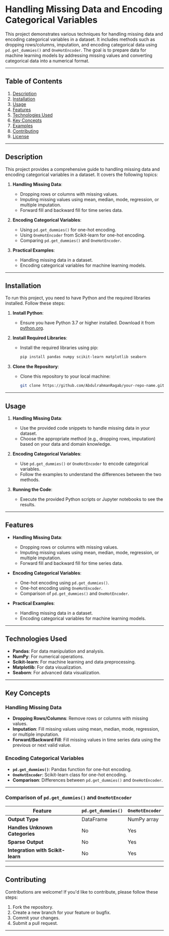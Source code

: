 # Handling Missing Data and Encoding Categorical Variables

This project demonstrates various techniques for handling missing data and encoding categorical variables in a dataset. It includes methods such as dropping rows/columns, imputation, and encoding categorical data using `pd.get_dummies()` and `OneHotEncoder`. The goal is to prepare data for machine learning models by addressing missing values and converting categorical data into a numerical format.

---

## Table of Contents
1. [Description](#description)
2. [Installation](#installation)
3. [Usage](#usage)
4. [Features](#features)
5. [Technologies Used](#technologies-used)
6. [Key Concepts](#key-concepts)
7. [Examples](#examples)
8. [Contributing](#contributing)
9. [License](#license)

---

## Description

This project provides a comprehensive guide to handling missing data and encoding categorical variables in a dataset. It covers the following topics:

1. **Handling Missing Data**:
   - Dropping rows or columns with missing values.
   - Imputing missing values using mean, median, mode, regression, or multiple imputation.
   - Forward fill and backward fill for time series data.

2. **Encoding Categorical Variables**:
   - Using `pd.get_dummies()` for one-hot encoding.
   - Using `OneHotEncoder` from Scikit-learn for one-hot encoding.
   - Comparing `pd.get_dummies()` and `OneHotEncoder`.

3. **Practical Examples**:
   - Handling missing data in a dataset.
   - Encoding categorical variables for machine learning models.

---

## Installation

To run this project, you need to have Python and the required libraries installed. Follow these steps:

1. **Install Python**:
   - Ensure you have Python 3.7 or higher installed. Download it from [python.org](https://www.python.org/).

2. **Install Required Libraries**:
   - Install the required libraries using pip:
     ```bash
     pip install pandas numpy scikit-learn matplotlib seaborn
     ```

3. **Clone the Repository**:
   - Clone this repository to your local machine:
     ```bash
     git clone https://github.com/AbdulrahmanRagab/your-repo-name.git
     ```

---

## Usage

1. **Handling Missing Data**:
   - Use the provided code snippets to handle missing data in your dataset.
   - Choose the appropriate method (e.g., dropping rows, imputation) based on your data and domain knowledge.

2. **Encoding Categorical Variables**:
   - Use `pd.get_dummies()` or `OneHotEncoder` to encode categorical variables.
   - Follow the examples to understand the differences between the two methods.

3. **Running the Code**:
   - Execute the provided Python scripts or Jupyter notebooks to see the results.

---

## Features

- **Handling Missing Data**:
  - Dropping rows or columns with missing values.
  - Imputing missing values using mean, median, mode, regression, or multiple imputation.
  - Forward fill and backward fill for time series data.

- **Encoding Categorical Variables**:
  - One-hot encoding using `pd.get_dummies()`.
  - One-hot encoding using `OneHotEncoder`.
  - Comparison of `pd.get_dummies()` and `OneHotEncoder`.

- **Practical Examples**:
  - Handling missing data in a dataset.
  - Encoding categorical variables for machine learning models.

---

## Technologies Used

- **Pandas**: For data manipulation and analysis.
- **NumPy**: For numerical operations.
- **Scikit-learn**: For machine learning and data preprocessing.
- **Matplotlib**: For data visualization.
- **Seaborn**: For advanced data visualization.

---

## Key Concepts

### Handling Missing Data
- **Dropping Rows/Columns**: Remove rows or columns with missing values.
- **Imputation**: Fill missing values using mean, median, mode, regression, or multiple imputation.
- **Forward/Backward Fill**: Fill missing values in time series data using the previous or next valid value.

### Encoding Categorical Variables
- **`pd.get_dummies()`**: Pandas function for one-hot encoding.
- **`OneHotEncoder`**: Scikit-learn class for one-hot encoding.
- **Comparison**: Differences between `pd.get_dummies()` and `OneHotEncoder`.

---


### Comparison of `pd.get_dummies()` and `OneHotEncoder`
| Feature | `pd.get_dummies()` | `OneHotEncoder` |
|---------|--------------------|-----------------|
| **Output Type** | DataFrame | NumPy array |
| **Handles Unknown Categories** | No | Yes |
| **Sparse Output** | No | Yes |
| **Integration with Scikit-learn** | No | Yes |

---

## Contributing

Contributions are welcome! If you'd like to contribute, please follow these steps:
1. Fork the repository.
2. Create a new branch for your feature or bugfix.
3. Commit your changes.
4. Submit a pull request.

---
